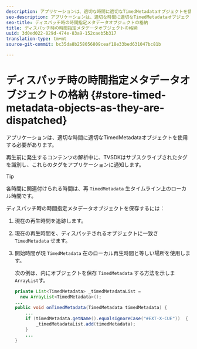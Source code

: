 ```yaml
---
description: アプリケーションは、適切な時間に適切なTimedMetadataオブジェクトを使用する必要があります。
seo-description: アプリケーションは、適切な時間に適切なTimedMetadataオブジェクトを使用する必要があります。
seo-title: ディスパッチ時の時間指定メタデータオブジェクトの格納
title: ディスパッチ時の時間指定メタデータオブジェクトの格納
uuid: 3d0ed022-829d-474e-83a9-152caeb5b317
translation-type: tm+mt
source-git-commit: bc35da8b258056809ceaf18e33bed631047bc81b

---
```



# ディスパッチ時の時間指定メタデータオブジェクトの格納 {#store-timed-metadata-objects-as-they-are-dispatched}

アプリケーションは、適切な時間に適切なTimedMetadataオブジェクトを使用する必要があります。

再生前に発生するコンテンツの解析中に、TVSDKはサブスクライブされたタグを識別し、これらのタグをアプリケーションに通知します。

>[!TIP]
>
>各時間に関連付けられる時間は、再 `TimedMetadata` 生タイムライン上のローカル時間です。

ディスパッチ時の時間指定メタデータオブジェクトを保存するには：

1. 現在の再生時間を追跡します。
1. 現在の再生時間を、ディスパッチされるオブジェクトに一致さ `TimedMetadata` せます。

1. 開始時間が現 `TimedMetadata` 在のローカル再生時間と等しい場所を使用します。

   次の例は、内にオブジェクトを保存 `TimedMetadata` する方法を示しま `ArrayList`す。

   ```java
   private List<TimedMetadata> _timedMetadataList =  
     new ArrayList<TimedMetadata>(); 
   ... 
   public void onTimedMetadata(TimedMetadata timedMetadata) { 
       ... 
       if (timedMetadata.getName().equalsIgnoreCase("#EXT-X-CUE"))  { 
           _timedMetadataList.add(timedMetadata); 
       } 
       ... 
   }
   ```

